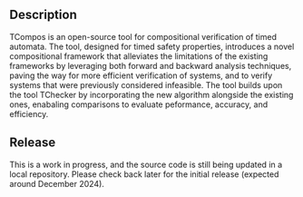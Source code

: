 ## Description
TCompos is an open-source tool for compositional verification of timed automata. The tool, designed for timed safety properties, introduces a novel compositional framework that alleviates the limitations of the existing frameworks by leveraging both forward and backward analysis techniques, paving the way for more efficient verification of systems, and to verify systems that were previously considered infeasible. The tool builds upon the tool TChecker by incorporating the new algorithm alongside the existing ones, enabaling comparisons to evaluate peformance, accuracy, and efficiency.

## Release
This is a work in progress, and the source code is still being updated in a local repository. Please check back later for the initial release (expected around December 2024).

